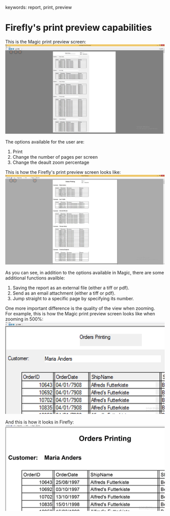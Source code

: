 ﻿keywords: report, print, preview

# Firefly's print preview capabilities

This is the Magic print preview screen:  
![2018 02 08 16H49 45](2018-02-08_16h49_45.jpg)

The options available for the user are:
1. Print
2. Change the number of pages per screen
3. Change the deault zoom percentage

This is how the Firefly's print preview screen looks like:
![2018 02 08 16H44 30](2018-02-08_16h44_30.jpg)

As you can see, in addition to the options available in Magic, there are some additional functions availble:
1. Saving the report as an external file (either a tiff or pdf).
2. Send as an email attachment (either a tiff or pdf).
3. Jump straight to a specific page by specifying its number.

One more important difference is the quality of the view when zooming.  
For example, this is how the Magic print preview screen looks like when zooming in 500%:
![2018 02 08 16H58 12](2018-02-08_16h58_12.jpg)

And this is how it looks in Firefly:
![2018 02 08 16H58 39](2018-02-08_16h58_39.jpg)
